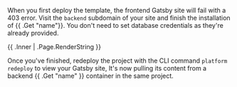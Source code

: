 <!-- shortcode start {{ .Name }} -->
When you first deploy the template, the frontend Gatsby site will fail with a 403 error.
Visit the `backend` subdomain of your site and finish the installation of {{ .Get "name"}}.
You don't need to set database credentials as they're already provided.

{{ .Inner | .Page.RenderString }}

Once you've finished, redeploy the project with the CLI command `platform redeploy` to view your Gatsby site,
It's now pulling its content from a backend {{ .Get "name" }} container in the same project.
<!-- shortcode end {{ .Name }} -->
